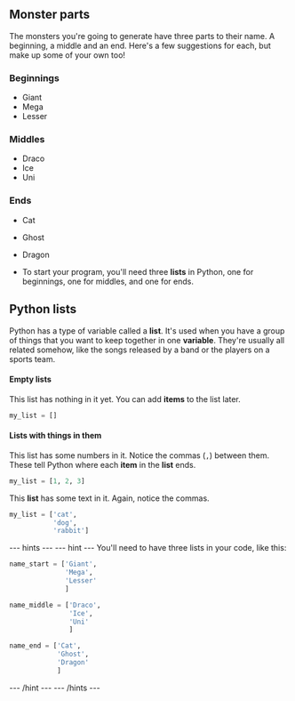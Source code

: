 ## Monster parts
The monsters you're going to generate have three parts to their name. A beginning, a middle and an end. Here's a few suggestions for each, but make up some of your own too!

### Beginnings
  - Giant
  - Mega
  - Lesser

### Middles
  - Draco
  - Ice
  - Uni

### Ends
  - Cat
  - Ghost
  - Dragon

  - To start your program, you'll need three **lists** in Python, one for beginnings, one for middles, and one for ends.

## Python lists
Python has a type of variable called a **list**. It's used when you have a group of things that you want to keep together in one **variable**. They're usually all related somehow, like the songs released by a band or the players on a sports team.

#### Empty lists
This list has nothing in it yet. You can add **items** to the list later.

```python
my_list = []
```

#### Lists with things in them
This list has some numbers in it. Notice the commas (`,`) between them. These tell Python where each **item** in the **list** ends.

```python
my_list = [1, 2, 3]
```

This **list** has some text in it. Again, notice the commas.

```python
my_list = ['cat',
           'dog',
           'rabbit']
```

--- hints ---
--- hint ---
You'll need to have three lists in your code, like this:

```python
name_start = ['Giant',
              'Mega',
              'Lesser'
              ]

name_middle = ['Draco',
               'Ice',
               'Uni'
               ]

name_end = ['Cat',
            'Ghost',
            'Dragon'
            ]
```
--- /hint ---
--- /hints ---
 